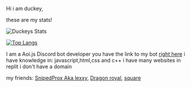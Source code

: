 Hi i am duckey,






these are my stats!



![Duckeys Stats](https://github-readme-stats.vercel.app/api?username=duckytutorials&show_icons=true&theme=dark)


[![Top Langs](https://github-readme-stats.vercel.app/api/top-langs/?username=duckytutorials&langs_count=8&theme=dark)](https://dashboard.nova-bot.repl.co)


I am a Aoi.js Discord bot developer you have the link to my bot [right here](https://dashboard.nova-bot.repl.co)
i have knowledge in: javascript,html,css and c++
i have many websites in replit i don't have a domain

my friends:
[SnipedProx Aka lexxy](https://github.com/Snipedprox),
[Dragon royal](https://github.com/dragonRoyal),
[square](https://dashboard.nova-bot.repl.co)
